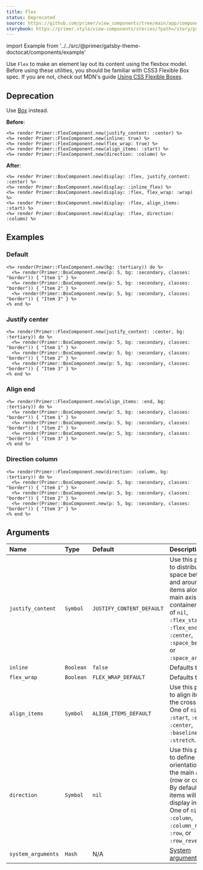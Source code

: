 ```yaml
---
title: Flex
status: Deprecated
source: https://github.com/primer/view_components/tree/main/app/components/primer/flex_component.rb
storybook: https://primer.style/view-components/stories/?path=/story/primer-flex-component
---
```


import Example from '../../src/@primer/gatsby-theme-doctocat/components/example'

<!-- Warning: AUTO-GENERATED file, do not edit. Add code comments to your Ruby instead <3 -->

Use `Flex` to make an element lay out its content using the flexbox model.
Before using these utilities, you should be familiar with CSS3 Flexible Box
spec. If you are not, check out MDN's guide  [Using CSS Flexible
Boxes](https://developer.mozilla.org/en-US/docs/Web/CSS/CSS_Flexible_Box_Layout/Basic_Concepts_of_Flexbox).

## Deprecation

Use [Box](/components/box) instead.

**Before**:

```erb
<%= render Primer::FlexComponent.new(justify_content: :center) %>
<%= render Primer::FlexComponent.new(inline: true) %>
<%= render Primer::FlexComponent.new(flex_wrap: true) %>
<%= render Primer::FlexComponent.new(align_items: :start) %>
<%= render Primer::FlexComponent.new(direction: :column) %>
```

**After**:

```erb
<%= render Primer::BoxComponent.new(display: :flex, justify_content: :center) %>
<%= render Primer::BoxComponent.new(display: :inline_flex) %>
<%= render Primer::BoxComponent.new(display: :flex, flex_wrap: :wrap) %>
<%= render Primer::BoxComponent.new(display: :flex, align_items: :start) %>
<%= render Primer::BoxComponent.new(display: :flex, direction: :column) %>
```

## Examples

### Default

<Example src="<div class='color-bg-tertiary d-flex'>  <div class='border p-5 color-bg-secondary'>Item 1</div>  <div class='border p-5 color-bg-secondary'>Item 2</div>  <div class='border p-5 color-bg-secondary'>Item 3</div></div>" />

```erb
<%= render(Primer::FlexComponent.new(bg: :tertiary)) do %>
  <%= render(Primer::BoxComponent.new(p: 5, bg: :secondary, classes: "border")) { "Item 1" } %>
  <%= render(Primer::BoxComponent.new(p: 5, bg: :secondary, classes: "border")) { "Item 2" } %>
  <%= render(Primer::BoxComponent.new(p: 5, bg: :secondary, classes: "border")) { "Item 3" } %>
<% end %>
```

### Justify center

<Example src="<div class='flex-justify-center color-bg-tertiary d-flex'>  <div class='border p-5 color-bg-secondary'>Item 1</div>  <div class='border p-5 color-bg-secondary'>Item 2</div>  <div class='border p-5 color-bg-secondary'>Item 3</div></div>" />

```erb
<%= render(Primer::FlexComponent.new(justify_content: :center, bg: :tertiary)) do %>
  <%= render(Primer::BoxComponent.new(p: 5, bg: :secondary, classes: "border")) { "Item 1" } %>
  <%= render(Primer::BoxComponent.new(p: 5, bg: :secondary, classes: "border")) { "Item 2" } %>
  <%= render(Primer::BoxComponent.new(p: 5, bg: :secondary, classes: "border")) { "Item 3" } %>
<% end %>
```

### Align end

<Example src="<div class='flex-items-end color-bg-tertiary d-flex'>  <div class='border p-5 color-bg-secondary'>Item 1</div>  <div class='border p-5 color-bg-secondary'>Item 2</div>  <div class='border p-5 color-bg-secondary'>Item 3</div></div>" />

```erb
<%= render(Primer::FlexComponent.new(align_items: :end, bg: :tertiary)) do %>
  <%= render(Primer::BoxComponent.new(p: 5, bg: :secondary, classes: "border")) { "Item 1" } %>
  <%= render(Primer::BoxComponent.new(p: 5, bg: :secondary, classes: "border")) { "Item 2" } %>
  <%= render(Primer::BoxComponent.new(p: 5, bg: :secondary, classes: "border")) { "Item 3" } %>
<% end %>
```

### Direction column

<Example src="<div class='color-bg-tertiary flex-column d-flex'>  <div class='border p-5 color-bg-secondary'>Item 1</div>  <div class='border p-5 color-bg-secondary'>Item 2</div>  <div class='border p-5 color-bg-secondary'>Item 3</div></div>" />

```erb
<%= render(Primer::FlexComponent.new(direction: :column, bg: :tertiary)) do %>
  <%= render(Primer::BoxComponent.new(p: 5, bg: :secondary, classes: "border")) { "Item 1" } %>
  <%= render(Primer::BoxComponent.new(p: 5, bg: :secondary, classes: "border")) { "Item 2" } %>
  <%= render(Primer::BoxComponent.new(p: 5, bg: :secondary, classes: "border")) { "Item 3" } %>
<% end %>
```

## Arguments

| Name | Type | Default | Description |
| :- | :- | :- | :- |
| `justify_content` | `Symbol` | `JUSTIFY_CONTENT_DEFAULT` | Use this param to distribute space between and around flex items along the main axis of the container. One of `nil`, `:flex_start`, `:flex_end`, `:center`, `:space_between`, or `:space_around`. |
| `inline` | `Boolean` | `false` | Defaults to false. |
| `flex_wrap` | `Boolean` | `FLEX_WRAP_DEFAULT` | Defaults to nil. |
| `align_items` | `Symbol` | `ALIGN_ITEMS_DEFAULT` | Use this param to align items on the cross axis. One of `nil`, `:start`, `:end`, `:center`, `:baseline`, or `:stretch`. |
| `direction` | `Symbol` | `nil` | Use this param to define the orientation of the main axis (row or column). By default, flex items will display in a row. One of `nil`, `:column`, `:column_reverse`, `:row`, or `:row_reverse`. |
| `system_arguments` | `Hash` | N/A | [System arguments](/system-arguments) |

